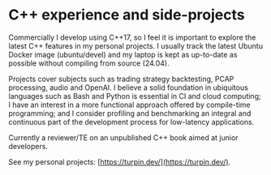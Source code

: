 # C++ experience and side-projects

Commercially I develop using C++17, so I feel it is important to explore the latest C++ features in my personal projects. I usually track the latest Ubuntu Docker image (ubuntu/devel) and my laptop is kept as up-to-date as possible without compiling from source (24.04).

Projects cover subjects such as trading strategy backtesting, PCAP processing, audio and OpenAI. I believe a solid foundation in ubiquitous languages such as Bash and Python is essential in CI and cloud computing; I have an interest in a more functional approach offered by compile-time programming; and I consider profiling and benchmarking an integral and continuous part of the development process for low-latency applications.

Currently a reviewer/TE on an unpublished C++ book aimed at junior developers.

See my personal projects: [https://turpin.dev/](https://turpin.dev/).

